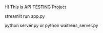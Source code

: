 HI This is API TESTING Project

<!-- run web app-->
streamlit run app.py

<!-- run server -->
python server.py or python waitrees_server.py